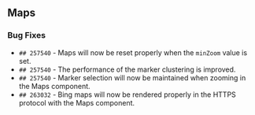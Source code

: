 ##  Maps

###    Bug Fixes

- `## 257540` - Maps will now be reset properly when the `minZoom` value is set.
- `## 257540` - The performance of the marker clustering is improved.
- `## 257540` - Marker selection will now be maintained when zooming in the Maps component.
- `## 263032` - Bing maps will now be rendered properly in the HTTPS protocol with the Maps component.
